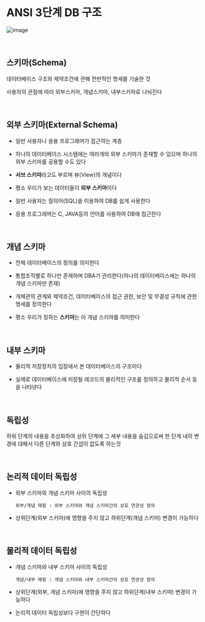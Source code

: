# ANSI 3단계 DB 구조
  ![image](https://user-images.githubusercontent.com/48934537/77307557-d5c2cc00-6d3c-11ea-9a80-1b3dd2569857.png)

<br>

## 스키마(Schema)

데이터베이스 구조와 제약조건에 관해 전반적인 명세를 기술한 것

사용자의 관점에 따라 외부스키마, 개념스키마, 내부스키마로 나눠진다

<br>

## 외부 스키마(External Schema)

- 일반 사용자나 응용 프로그래머가 접근하는 계층

- 하나의 데이터베이스 시스템에는 여러개의 외부 스키마가 존재할 수 있으며 하나의 외부 스키마를 공용할 수도 있다

- **서브 스키마**라고도 부르며 뷰(View)의 개념이다

- 평소 우리가 보는 데이터들이 **외부 스키마**이다

- 일반 사용자는 질의어(SQL)을 이용하여 DB를 쉽게 사용한다

- 응용 프로그래머는 C, JAVA등의 언어를 사용하여 DB에 접근한다

<br>

## 개념 스키마

- 전체 데이터베이스의 정의를 의미한다

- 통합조직별로 하나만 존재하며 DBA가 관리한다(하나의 데이터베이스에는 하나의 개념 스키마만 존재)

- 개체관의 관계와 제약조건, 데이터베이스의 접근 권한, 보안 및 무결성 규칙에 관한 명세를 정의한다

- 평소 우리가 칭하는 **스키마**는 이 개념 스키마를 의미한다

<br>

## 내부 스키마

- 물리적 저장장치의 입장에서 본 데이터베이스의 구조이다

- 실제로 데이터베이스에 저장될 레코드의 물리적인 구조를 정의하고 물리적 순서 등을 나타낸다

<br>

## 독립성

하위 단계의 내용을 추상화하여 상위 단계에 그 세부 내용을 숨김으로써 한 단계 내의 변경에 대해서 다른 단계와 상호 간섭이 없도록 하는것

<br>

## 논리적 데이터 독립성

- 외부 스키마와 개념 스키마 사이의 독립성

  `외부/개념 매핑 : 외부 스키마와 개념 스키마간의 상호 연관성 정의`
  
- 상위단계(외부 스키마)에 영향을 주지 않고 하위단계(개념 스키마) 변경이 가능하다

<br>

## 물리적 데이터 독립성

- 개념 스키마와 내부 스키마 사이의 독립성

  `개념/내부 매핑 : 개념 스키마와 내부 스키마간의 상호 연관성 정의`
  
- 상위단계(외부, 개념 스키마)에 영향을 주지 않고 하위단계(내부 스키마) 변경이 가능하다

- 논리적 데이터 독립성보다 구현이 간단하다
